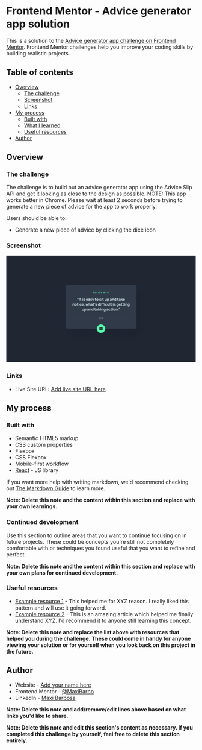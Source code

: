 # Frontend Mentor - Advice generator app solution

This is a solution to the [Advice generator app challenge on Frontend Mentor](https://www.frontendmentor.io/challenges/advice-generator-app-QdUG-13db). Frontend Mentor challenges help you improve your coding skills by building realistic projects.

## Table of contents

- [Overview](#overview)
  - [The challenge](#Advice-generator-App)
  - [Screenshot](#screenshot)
  - [Links](#links)
- [My process](#my-process)
  - [Built with](#built-with)
  - [What I learned](#what-i-learned)
  - [Useful resources](#useful-resources)
- [Author](#author)
## Overview

### The challenge

The challenge is to build out an advice generator app using the Advice Slip API and get it looking as close to the design as possible. NOTE: This app works better in Chrome. Please wait at least 2 seconds before trying to generate a new piece of advice for the app to work properly.

Users should be able to:

- Generate a new piece of advice by clicking the dice icon

### Screenshot

![](./advice-app/src/design/desktop-design.jpg)

### Links

- Live Site URL: [Add live site URL here](https://maxibarbo.github.io/advice-generator-app/)

## My process

### Built with

- Semantic HTML5 markup
- CSS custom properties
- Flexbox
- CSS Flexbox
- Mobile-first workflow
- [React](https://reactjs.org/) - JS library



If you want more help with writing markdown, we'd recommend checking out [The Markdown Guide](https://www.markdownguide.org/) to learn more.

**Note: Delete this note and the content within this section and replace with your own learnings.**

### Continued development

Use this section to outline areas that you want to continue focusing on in future projects. These could be concepts you're still not completely comfortable with or techniques you found useful that you want to refine and perfect.

**Note: Delete this note and the content within this section and replace with your own plans for continued development.**

### Useful resources

- [Example resource 1](https://www.example.com) - This helped me for XYZ reason. I really liked this pattern and will use it going forward.
- [Example resource 2](https://www.example.com) - This is an amazing article which helped me finally understand XYZ. I'd recommend it to anyone still learning this concept.

**Note: Delete this note and replace the list above with resources that helped you during the challenge. These could come in handy for anyone viewing your solution or for yourself when you look back on this project in the future.**

## Author

- Website - [Add your name here](https://maxibarbo.github.io/advice-generator-app/)
- Frontend Mentor - [@MaxiBarbo](https://www.frontendmentor.io/profile/Maxi.Barbo)
- LinkedIn - [Maxi Barbosa](https://www.linkedin.com/in/maxi-barbosa/)

**Note: Delete this note and add/remove/edit lines above based on what links you'd like to share.**



**Note: Delete this note and edit this section's content as necessary. If you completed this challenge by yourself, feel free to delete this section entirely.**
